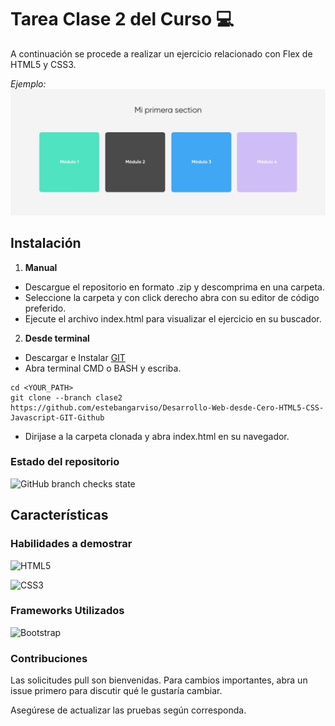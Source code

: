 # Tarea Clase 2 del Curso 💻
A continuación se procede a realizar un ejercicio relacionado con Flex de HTML5 y CSS3.

*Ejemplo:*
![Ejemplo](https://github.com/estebangarviso/Desarrollo-Web-desde-Cero-HTML5-CSS-Javascript-GIT-Github/blob/clase2/assets/img/screen-task-clase-2.jpg?raw=true)

## Instalación
1. **Manual**
  - Descargue el repositorio en formato .zip y descomprima en una carpeta.
  - Seleccione la carpeta y con click derecho abra con su editor de código preferido.
  - Ejecute el archivo index.html para visualizar el ejercicio en su buscador.
2. **Desde terminal**
  - Descargar e Instalar [GIT](https://git-scm.com/downloads)
  - Abra terminal CMD o BASH y escriba.

```
cd <YOUR_PATH>
git clone --branch clase2 https://github.com/estebangarviso/Desarrollo-Web-desde-Cero-HTML5-CSS-Javascript-GIT-Github
```

  - Dirijase a la carpeta clonada y abra index.html en su navegador.
### Estado del repositorio

![GitHub branch checks state](https://img.shields.io/github/checks-status/estebangarviso/Desarrollo-Web-desde-Cero-HTML5-CSS-Javascript-GIT-Github/clase2?style=plastic)
## Características

### Habilidades a demostrar

![HTML5](https://img.shields.io/badge/HTML-v.5.0.0-E34F26?style=solid&labelColor=ffffff&logo=html5)

![CSS3](https://img.shields.io/badge/CSS-v3.0.0-1572B6?style=solid&labelColor=ffffff&logo=css3)
### Frameworks Utilizados

![Bootstrap](https://img.shields.io/badge/Bootstrap-v5.0.0-7952B3?style=solid&labelColor=ffffff&logo=bootstrap)

### Contribuciones

Las solicitudes pull son bienvenidas. Para cambios importantes, abra un issue primero para discutir qué le gustaría cambiar.

Asegúrese de actualizar las pruebas según corresponda.
